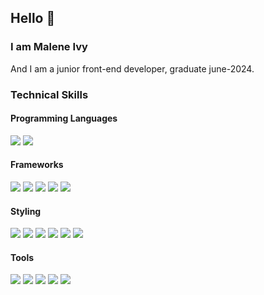 ## Hello 👋

### I am Malene Ivy
And I am a junior front-end developer, graduate june-2024.

### Technical Skills
#### Programming Languages
![](https://img.shields.io/badge/Code-JavaScript-informational?style=flat&logo=JavaScript&logoColor=white&color=FF8484)
![](https://img.shields.io/badge/Code-Typescript-informational?style=flat&logo=JavaScript&logoColor=white&color=FF8484)

#### Frameworks
![](https://img.shields.io/badge/Framework-React-informational?style=flat&logo=React&logoColor=white&color=FF8484)
![](https://img.shields.io/badge/Framework-Next.js-informational?style=flat&logo=Next.js&logoColor=white&color=FF8484)
![](https://img.shields.io/badge/Framework-Node.js-informational?style=flat&logo=Node.js&logoColor=white&color=FF8484)
![](https://img.shields.io/badge/Framework-Redux-informational?style=flat&logo=Redux&logoColor=white&color=FF8484)
![](https://img.shields.io/badge/Framework-WordPress-informational?style=flat&logo=WordPress&logoColor=white&color=FF8484)

#### Styling
![](https://img.shields.io/badge/Style-CSS-informational?style=flat&logo=CSS3&logoColor=white&color=FF8484)
![](https://img.shields.io/badge/Style-SASS-informational?style=flat&logo=SASS&logoColor=white&color=FF8484)
![](https://img.shields.io/badge/Style-Tailwind_CSS-informational?style=flat&logo=Tailwind-CSS&logoColor=white&color=FF8484)
![](https://img.shields.io/badge/Style-Styled_Components-informational?style=flat&logo=Styled-Components&logoColor=white&color=FF8484)
![](https://img.shields.io/badge/Style-Bootstrap-informational?style=flat&logo=Bootstrap&logoColor=white&color=FF8484)
![](https://img.shields.io/badge/Style-CSS_Modules-informational?style=flat&logo=CSS3&logoColor=white&color=FF8484)

#### Tools
![](https://img.shields.io/badge/Tools-Photoshop-informational?style=flat&logo=Adobe-Photoshop&logoColor=white&color=FF8484)
![](https://img.shields.io/badge/Tools-Illustrator-informational?style=flat&logo=Adobe-Illustrator&logoColor=white&color=FF8484)
![](https://img.shields.io/badge/Tools-AdobeXD-informational?style=flat&logo=Adobe-XD&logoColor=white&color=FF8484)
![](https://img.shields.io/badge/Tools-GitHub-informational?style=flat&logo=GitHub&logoColor=white&color=FF8484)
![](https://img.shields.io/badge/Tools-Figma-informational?style=flat&logo=Figma&logoColor=white&color=FF8484)
